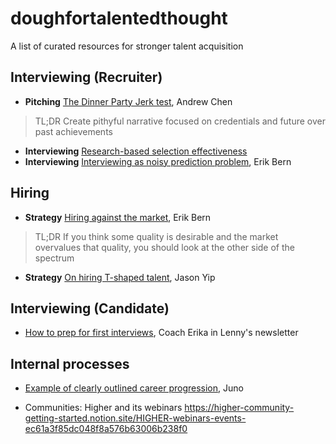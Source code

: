 # doughfortalentedthought
A list of curated resources for stronger talent acquisition

## Interviewing (Recruiter)
* **Pitching** [The Dinner Party Jerk test](https://andrewchen.com/the-dinner-party-jerk-test/), Andrew Chen
> TL;DR Create pithyful narrative focused on credentials and future over past achievements
* **Interviewing** [Research-based selection effectiveness](https://orghacking.com/want-to-improve-recruiting-start-by-learning-from-100-years-of-research-schmidt-a1daa29efcfb)
* **Interviewing** [Interviewing as noisy prediction problem](https://erikbern.com/2018/05/02/interviewing-is-a-noisy-prediction-problem), Erik Bern

## Hiring
* **Strategy** [Hiring against the market](https://erikbern.com/2020/01/13/how-to-hire-smarter-than-the-market-a-toy-model.html), Erik Bern
> TL;DR If you think some quality is desirable and the market overvalues that quality, you should look at the other side of the spectrum
* **Strategy** [On hiring T-shaped talent](https://jchyip.medium.com/why-t-shaped-people-e8706198e437), Jason Yip


## Interviewing (Candidate)
* [How to prep for first interviews](https://www.lennysnewsletter.com/p/how-to-pass-any-first-round-interview), Coach Erika in Lenny's newsletter


## Internal processes
* [Example of clearly outlined career progression](https://juro.notion.site/Career-framework-c9acbf27ec464b81b5bd4b3a22abe6dc), Juno



* Communities: Higher and its webinars https://higher-community-getting-started.notion.site/HIGHER-webinars-events-ec61a3f85dc048f8a576b63006b238f0

